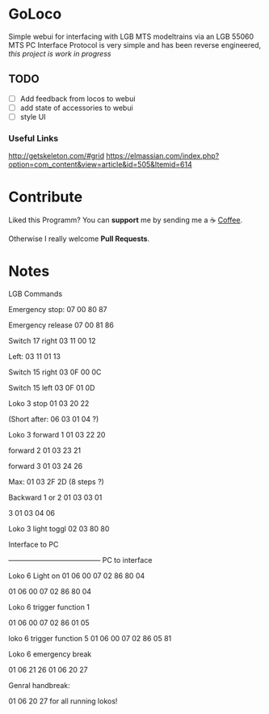 # GoLoco

Simple webui for interfacing with LGB MTS modeltrains via an LGB 55060 MTS PC Interface
Protocol is very simple and has been reverse engineered, _this project is work in progress_

## TODO

- [ ] Add feedback from locos to webui
- [ ] add state of accessories to webui
- [ ] style UI

### Useful Links

http://getskeleton.com/#grid
https://elmassian.com/index.php?option=com_content&view=article&id=505&Itemid=614

# Contribute

Liked this Programm? You can **support** me by sending me a :coffee:
[Coffee](https://paypal.me/lukasbachschwell/5).

Otherwise I really welcome **Pull Requests**.

# Notes

LGB Commands

Emergency stop:
07 00 80 87

Emergency release
07 00 81 86

Switch 17 right
03 11 00 12

Left:
03 11 01 13

Switch 15 right
03 0F 00 0C

Switch 15 left
03 0F 01 0D

Loko 3 stop
01 03 20 22

(Short after: 06 03 01 04 ?)

Loko 3 forward 1
01 03 22 20

forward 2
01 03 23 21

forward 3
01 03 24 26

Max:
01 03 2F 2D (8 steps ?)

Backward 1 or 2
01 03 03 01

3
01 03 04 06

Loko 3 light toggl
02 03 80 80

Interface to PC

—————————————
PC to interface

Loko 6 Light on
01 06 00 07 02 86 80 04

01 06 00 07 02 86 80 04

Loko 6 trigger function 1

01 06 00 07 02 86 01 05

loko 6 trigger function 5
01 06 00 07 02 86 05 81

Loko 6 emergency break

01 06 21 26 01 06 20 27

Genral handbreak:

01 06 20 27 for all running lokos!
